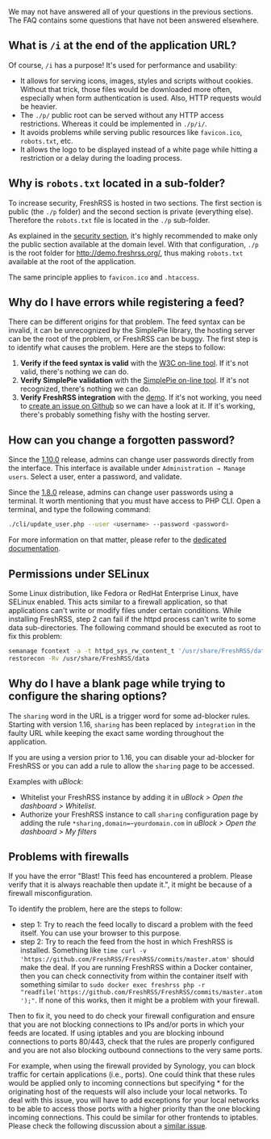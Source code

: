 We may not have answered all of your questions in the previous sections. The FAQ contains some questions that have not been answered elsewhere.

## What is `/i` at the end of the application URL?

Of course, ```/i``` has a purpose! It's used for performance and usability:

* It allows for serving icons, images, styles and scripts without cookies. Without that trick, those files would be downloaded more often, especially when form authentication is used. Also, HTTP requests would be heavier.
* The ```./p/``` public root can be served without any HTTP access restrictions. Whereas it could be implemented in ```./p/i/```.
* It avoids problems while serving public resources like ```favicon.ico```, ```robots.txt```, etc.
* It allows the logo to be displayed instead of a white page while hitting a restriction or a delay during the loading process.

## Why is `robots.txt` located in a sub-folder?

To increase security, FreshRSS is hosted in two sections. The first section is public (the `./p` folder) and the second section is private (everything else). Therefore the `robots.txt` file is located in the `./p` sub-folder.

As explained in the [security section](../admins/09_AccessControl.html), it's highly recommended to make only the public section available at the domain level. With that configuration, `./p` is the root folder for http://demo.freshrss.org/, thus making `robots.txt` available at the root of the application.

The same principle applies to `favicon.ico` and `.htaccess`.

## Why do I have errors while registering a feed?

There can be different origins for that problem.
The feed syntax can be invalid, it can be unrecognized by the SimplePie library, the hosting server can be the root of the problem, or FreshRSS can be buggy.
The first step is to identify what causes the problem.
Here are the steps to follow:

1. __Verify if the feed syntax is valid__ with the [W3C on-line tool](https://validator.w3.org/feed/ "RSS and Atom feed validator"). If it's not valid, there's nothing we can do.
1. __Verify SimplePie validation__ with the [SimplePie on-line tool](https://simplepie.org/demo/ "SimplePie official demo"). If it's not recognized, there's nothing we can do.
1. __Verify FreshRSS integration__ with the [demo](https://demo.freshrss.org "FreshRSS official demo"). If it's not working, you need to [create an issue on Github](https://github.com/FreshRSS/FreshRSS/issues/new "Create an issue for FreshRSS") so we can have a look at it. If it's working, there's probably something fishy with the hosting server.

## How can you change a forgotten password?

Since the [1.10.0](https://github.com/FreshRSS/FreshRSS/releases/tag/1.10.0) release, admins can change user passwords directly from the interface. This interface is available under  ```Administration → Manage users```.
Select a user, enter a password, and validate.

Since the [1.8.0](https://github.com/FreshRSS/FreshRSS/releases/tag/1.8.0) release, admins can change user passwords using a terminal. It worth mentioning that you must have access to PHP CLI. Open a terminal, and type the following command:
```sh
./cli/update_user.php --user <username> --password <password>
```
For more information on that matter, please refer to the [dedicated documentation](https://github.com/FreshRSS/FreshRSS/blob/master/cli/README.md).

## Permissions under SELinux

Some Linux distribution, like Fedora or RedHat Enterprise Linux, have SELinux enabled. This acts similar to a firewall application, so that applications can't write or modify files under certain conditions. While installing FreshRSS, step 2 can fail if the httpd process can't write to some data sub-directories. The following command should be executed as root to fix this problem:
```sh
semanage fcontext -a -t httpd_sys_rw_content_t '/usr/share/FreshRSS/data(/.*)?'
restorecon -Rv /usr/share/FreshRSS/data
```

## Why do I have a blank page while trying to configure the sharing options?

The `sharing` word in the URL is a trigger word for some ad-blocker rules. Starting with version 1.16, `sharing` has been replaced by `integration` in the faulty URL while keeping the exact same wording throughout the application.

If you are using a version prior to 1.16, you can disable your ad-blocker for FreshRSS or you can add a rule to allow the `sharing` page to be accessed.

Examples with _uBlock_:

- Whitelist your FreshRSS instance by adding it in _uBlock > Open the dashboard > Whitelist_.
- Authorize your FreshRSS instance to call `sharing` configuration page by adding the rule `*sharing,domain=~yourdomain.com` in _uBlock > Open the dashboard > My filters_

## Problems with firewalls

If you have the error "Blast! This feed has encountered a problem. Please verify that it is always reachable then update it.", it might be because of a firewall misconfiguration.

To identify the problem, here are the steps to follow:

- step 1: Try to reach the feed locally to discard a problem with the feed itself. You can use your browser to this purpose.
- step 2: Try to reach the feed from the host in which FreshRSS is installed. Something like `time curl -v 'https://github.com/FreshRSS/FreshRSS/commits/master.atom'` should make the deal. If you are running FreshRSS within a Docker container, then you can check connectivity from within the container itself with something similar to `sudo docker exec freshrss php -r "readfile('https://github.com/FreshRSS/FreshRSS/commits/master.atom');"`. If none of this works, then it might be a problem with your firewall.

Then to fix it, you need to do check your firewall configuration and ensure that you are not blocking connections to IPs and/or ports in which your feeds are located. If using iptables and you are blocking inbound connections to ports 80/443, check that the rules are properly configured and you are not also blocking outbound connections to the very same ports.

For example, when using the firewall provided by Synology, you can block traffic for certain applications (i.e., ports). One could think that these rules would be applied only to incoming connections but specifying * for the originating host of the requests will also include your local networks. To deal with this issue, you will have to add exceptions for your local networks to be able to access those ports with a higher priority than the one blocking incoming connections. This could be similar for other frontends to iptables. Please check the following discussion about a [similar issue](https://www.reddit.com/r/synology/comments/8fo2sj/ds918_firewall_blocking_outgoing_traffic_from/).
